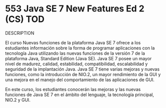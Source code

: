 # 553 Java SE 7 New Features Ed 2 (CS) TOD

DESCRIPTION

El curso Nuevas funciones de la plataforma Java SE 7 ofrece a los estudiantes información sobre la forma de programar aplicaciones con la tecnología Java utilizando las nuevas funciones de la versión 7 de la plataforma Java, Standard Edition (Java SE). Java SE 7 posee un mayor nivel de madurez, calidad, estabilidad, compatibilidad, escalabilidad y seguridad de la implantación Java. Java SE 7 tiene varias mejoras y nuevas funciones, como la introducción de NIO.2, un mayor rendimiento de la GUI y una mejora en el manejo del comportamiento de las aplicaciones de GUI.

En este curso, los estudiantes conocerán las mejoras y las nuevas funciones de Java SE 7 en el ámbito del lenguaje, la tecnología principal, NIO.2 y GUI.
